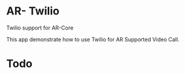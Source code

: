 # AR- Twilio
 Twilio support for AR-Core

This app demonstrate how to use Twilio for AR Supported Video Call.

# Todo
